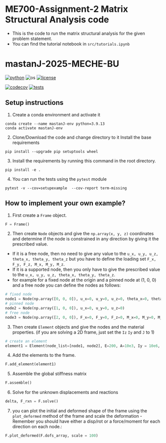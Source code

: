 # ME700-Assignment-2 Matrix Structural Analysis code
* This is the code to run the matrix structural analysis for the given problem statement.
* You can find the tutorial notebook in `src/tutorials.ipynb`
# mastanJ-2025-MECHE-BU
[![python](https://img.shields.io/badge/python-3.12-blue.svg)](https://www.python.org/)
![os](https://img.shields.io/badge/os-ubuntu%20|%20macos%20|%20windows-blue.svg)
[![license](https://img.shields.io/badge/license-MIT-green.svg)](https://github.com/sandialabs/sibl#license)

[![codecov](https://codecov.io/gh/erfanhamdi/mastanJ/graph/badge.svg?token=ZOJJW4Z03P)](https://codecov.io/gh/erfanhamdi/mastanJ)
[![tests](https://github.com/erfanhamdi/mastanJ/actions/workflows/code-coverage.yml/badge.svg)](https://github.com/erfanhamdi/mastanJ/actions)

## Setup instructions
1. Create a conda environment and activate it
```
conda create --name mastanJ-env python=3.9.13
conda activate mastanJ-env
```
2. Clone/Download the code and change directory to it Install the base requirements
```
pip install --upgrade pip setuptools wheel
```
3. Install the requirements by running this command in the root directory.
```
pip install -e .
```
4. You can run the tests using the `pytest` module
```
pytest -v --cov=setupexample  --cov-report term-missing
```
## How to implement your own example?
1. First create a `Frame` object.
```python
F = Frame()
```
2. Then create `Node` objects and give the `np.array(x, y, z)` coordinates and determine if the node is constrained in any direction by giving it the prescribed value. 
* If it is a free node, then no need to give any value to the `u_x, u_y, u_z, theta_x, theta_y, theta_z` but you have to define the loading set `F_x, F_y, F_z, M_x, M_y, M_z`.
* If it is a supported node, then you only have to give the prescribed value to the `u_x, u_y, u_z, theta_x, theta_y, theta_z`. 
* for example for a fixed node at the origin and a pinned node at (1, 0, 0) and a free node you can define the nodes as follows:
```python
# fixed node
node1 = Node(np.array([0, 0, 0]), u_x=0, u_y=0, u_z=0, theta_x=0, theta_y=0, theta_z=0)
# pinned node
node2 = Node(np.array([1, 0, 0]), u_x=0, u_y=0, u_z=0)
# free node
node3 = Node(np.array([2, 0, 0]), F_x=0, F_y=0, F_z=0, M_x=0, M_y=0, M_z=0)
```
3. Then create `Element` objects and give the nodes and the material properties. (if you are solving a 2D frame, just set the `Iz` `Iy` and `J` to 1)
```python
# create an element
element1 = Element(node_list=[node1, node2], E=200, A=10e3, Iy = 10e6, Iz = 10e6, J=10e6, nu = 0.3)
```
4. Add the elements to the frame.
```python
F.add_element(element1)
```
5. Assemble the global stiffness matrix 
```python
F.assemble()
```
6. Solve for the unknown displacements and reactions
```python
delta, F_rxn = F.solve()
```
7. you can plot the initial and deformed shape of the frame using the `plot_deformed` method of the frame and scale the deformation - Remember you should have either a disp/rot or a force/moment for each direction on each node.:
```python
F.plot_deformed(F.dofs_array, scale = 100)
```
